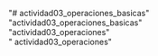"# actividad03_operaciones_basicas"  
"actividad03_operaciones_basicas"  
"actividad03_operaciones"  
" actividad03_operaciones" 
